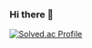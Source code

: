 ### Hi there 👋
[![Solved.ac Profile](http://mazassumnida.wtf/api/v2/generate_badge?boj=dyhwang95)](https://solved.ac/dyhwang95/)
<!--
**FirstPyramid/FirstPyramid** is a ✨ _special_ ✨ repository because its `README.md` (this file) appears on your GitHub profile.

Here are some ideas to get you started:

- 🔭 I’m currently working on ...
- 🌱 I’m currently learning ...
- 👯 I’m looking to collaborate on ...
- 🤔 I’m looking for help with ...
- 💬 Ask me about ...
- 📫 How to reach me: ...
- 😄 Pronouns: ...
- ⚡ Fun fact: ...
-->
